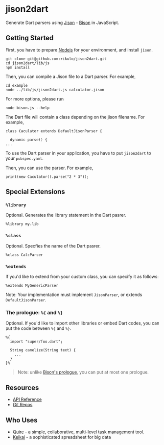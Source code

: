 # jison2dart

Generate Dart parsers using [Jison](https://github.com/zaach/jison) - [Bison](https://www.gnu.org/software/bison/) in JavaScript.

## Getting Started

First, you have to prepare [Nodejs](https://nodejs.org/en/) for your environment, and install `jison`.

```
git clone git@github.com:rikulo/jison2dart.git
cd jison2dart/lib/js
npm install
```

Then, you can compile a Jison file to a Dart parser. For example,

```
cd example
node ../lib/js/jison2dart.js calculator.jison
```

For more options, please run

```
node bison.js --help
```

The Dart file will contain a class depending on the jison filename. For example,

```
class Caculator extends DefaultJisonParser {

  dynamic parse() {
...
```

To use the Dart parser in your application, you have to put `jison2dart` to your `pubspec.yaml`.

Then, you can use the parser. For example,

```
print(new Caculator().parse("2 * 3"));
```


## Special Extensions

### `%library`

Optional. Generates the library statement in the Dart pasrer.

```
%library my.lib
```

### `%class`

Optional. Specfies the name of the Dart pasrer.

```
%class CalcParser
```

### `%extends`

If you'd like to extend from your custom class, you can specify it as follows:

```
%extends MyGenericParser
```

Note: Your implementation must implement `JisonParser`, or extends `DefaultJisonParser`.

### The prologue: `%{` and `%}`

Optional. If you'd like to import other libraries or embed Dart codes, you can put the code between `%{` and `%}`.

```
%{
  import "super/foo.dart";

  String camelize(String text) {
    ...
  }
}%
```

> Note: unlike [Bison's prologue](https://www.gnu.org/software/bison/manual/html_node/Prologue.html), you can put at most one prologue.

## Resources

* [API Reference](https://pub.dev/documentation/jison2dart/latest)
* [Git Repos](https://github.com/rikulo/jison2dart)

## Who Uses

* [Quire](https://quire.io) - a simple, collaborative, multi-level task management tool.
* [Keikai](https://keikai.io) - a sophisticated spreadsheet for big data

